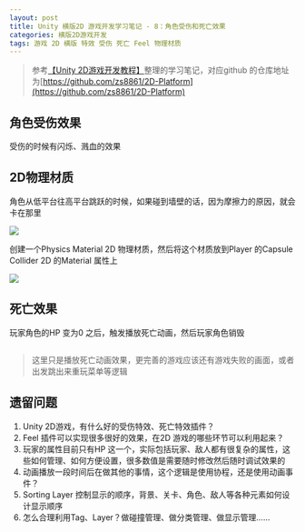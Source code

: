 ```yaml
---
layout: post
title: Unity 横版2D 游戏开发学习笔记 - 8：角色受伤和死亡效果
categories: 横版2D游戏开发
tags: 游戏 2D 横版 特效 受伤 死亡 Feel 物理材质
---
```


>参考[【Unity 2D游戏开发教程】](https://www.bilibili.com/video/BV1sE411L7kV)整理的学习笔记，对应github 的仓库地址为[https://github.com/zs8861/2D-Platform](https://github.com/zs8861/2D-Platform)

## 角色受伤效果

受伤的时候有闪烁、溅血的效果



## 2D物理材质

角色从低平台往高平台跳跃的时候，如果碰到墙壁的话，因为摩擦力的原因，就会卡在那里

![](../media/image/2024-11-04/.gif)

创建一个Physics Material 2D 物理材质，然后将这个材质放到Player 的Capsule Collider 2D 的Material 属性上

![](../media/image/2024-11-04/.png)

## 死亡效果

玩家角色的HP 变为0 之后，触发播放死亡动画，然后玩家角色销毁

```c#

```

>这里只是播放死亡动画效果，更完善的游戏应该还有游戏失败的画面，或者出发跳出来重玩菜单等逻辑

## 遗留问题

1. Unity 2D游戏，有什么好的受伤特效、死亡特效插件？
2. Feel 插件可以实现很多很好的效果，在2D 游戏的哪些环节可以利用起来？
3. 玩家的属性目前只有HP 这一个，实际包括玩家、敌人都有很复杂的属性，这些如何管理、如何方便设置，很多数值是需要随时修改然后随时调试效果的
4. 动画播放一段时间后在做其他的事情，这个逻辑是使用协程，还是使用动画事件？
5. Sorting Layer 控制显示的顺序，背景、关卡、角色、敌人等各种元素如何设计显示顺序
6. 怎么合理利用Tag、Layer？做碰撞管理、做分类管理、做显示管理……
